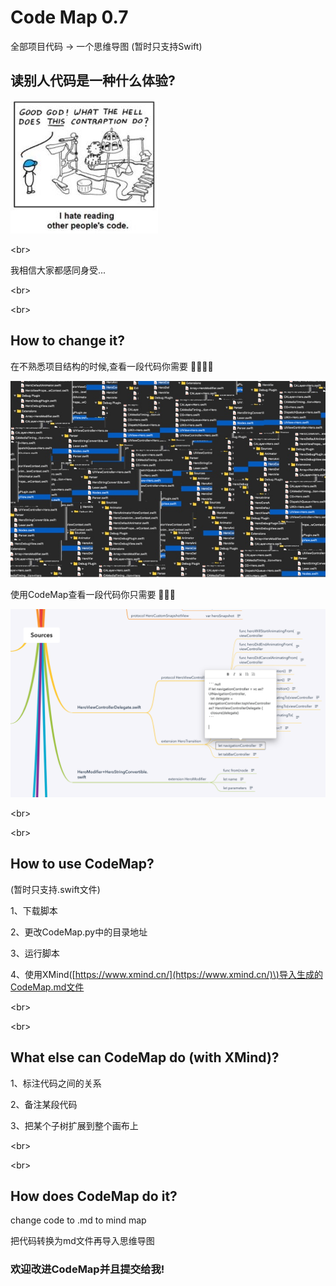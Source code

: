 # Code Map 0.7  

全部项目代码   \-\>   一个思维导图    \(暂时只支持Swift\)



## 读别人代码是一种什么体验?

![](README/06648d915928e59e7221266d7cc31e9f_hd.jpg)


<br\>

我相信大家都感同身受...





<br\>

<br\>

## How to change it?

在不熟悉项目结构的时候,查看一段代码你需要  🤯😱🤔🤮



![](README/分组.jpg)


使用CodeMap查看一段代码你只需要  🧐🤩🥳



![](README/屏幕快照%202019-07-15%20下午10.18.51.png)


<br\>

<br\>

## How to use CodeMap?

\(暂时只支持.swift文件\)

1、下载脚本

2、更改CodeMap.py中的目录地址

3、运行脚本

4、使用XMind\([https://www.xmind.cn/](https://www.xmind.cn/)\)导入生成的CodeMap.md文件



<br\>

<br\>

## What else can CodeMap do \(with XMind\)? 

1、标注代码之间的关系

2、备注某段代码

3、把某个子树扩展到整个画布上



<br\>

<br\>

## How does CodeMap do it?

change code to .md to mind map

把代码转换为md文件再导入思维导图



### 欢迎改进CodeMap并且提交给我\!


